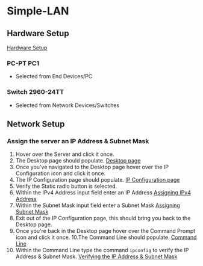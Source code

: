 # Simple-LAN

## Hardware Setup

[Hardware Setup](./docs/hardware-setup.png)

### PC-PT PC1

- Selected from End Devices/PC

### Switch 2960-24TT

- Selected from Network Devices/Switches

## Network Setup

### Assign the server an IP Address & Subnet Mask

1. Hover over the Server and click it once.
2. The Desktop page should populate. [Desktop page](./docs/desktop-page.png)
3. Once you've navigated to the Desktop page hover over the IP Configuration icon and click it once.
4. The IP Configuration page should populate. [IP Configuration page](./docs/ip-configuration-page.png)
5. Verify the Static radio button is selected.
6. Within the IPv4 Address input field enter an IP Address [Assigning IPv4 Address](./docs/ipv4.png)
7. Within the Subnet Mask input field enter a Subnet Mask [Assigning Subnet Mask](./docs/subnet-mask.png)
8. Exit out of the IP Configuration page, this should bring you back to the Desktop page.
9. Once you're back in the Desktop page hover over the Command Prompt icon and click it once.
   10.The Command Line should populate. [Command Line](./docs/command-line.png)
10. Within the Command Line type the command `ipconfig` to verify the IP Address & Subnet Mask. [Verifying the IP Address & Subnet Mask](./docs/ipconfig.png)
